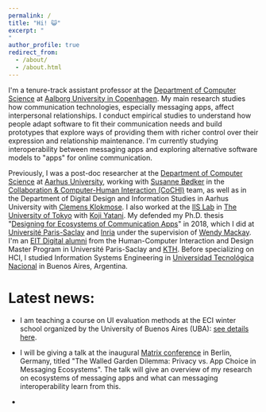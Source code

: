 ```yaml
---
permalink: /
title: "Hi! 😺"
excerpt: "
"
author_profile: true
redirect_from: 
  - /about/
  - /about.html
---
```


I'm a tenure-track assistant professor at the [Department of Computer Science](https://www.cs.aau.dk/) at [Aalborg University in Copenhagen](https://www.en.aau.dk/copenhagen).  My main research studies how communication technologies, especially messaging apps, affect interpersonal relationships. I conduct empirical studies to understand how people adapt software to fit their communication needs and build prototypes that explore ways of providing them with richer control over their expression and relationship maintenance. I'm currently studying interoperability between messaging apps and exploring alternative software models to "apps" for online communication.

Previously, I was a post-doc researcher at the [Department of Computer Science](https://cs.au.dk/) at [Aarhus University](https://international.au.dk/), working with [Susanne Bødker](https://pure.au.dk/portal/en/persons/susanne-boedker(87d4fbb6-b38c-449e-b87d-59f693b7d6f0).html) in the [Collaboration & Computer-Human Interaction (CoCHI)](https://cs.au.dk/research/collaboration-and-computer-human-interaction-research-group) team, as well as in the Department of Digital Design and Information Studies in Aarhus University with [Clemens Klokmose](https://cs.au.dk/~clemens/). I also worked at the [IIS Lab](https://iis-lab.org/) in [The University of Tokyo](https://www.u-tokyo.ac.jp/en/) with [Koji Yatani](https://iis-lab.org/member/koji-yatani/). My defended my Ph.D. thesis "[Designing for Ecosystems of Communication Apps](https://hal.inria.fr/tel-02157268v1)" in 2018, which I did at [Université Paris-Saclay](https://www.universite-paris-saclay.fr/en) and [Inria](https://www.inria.fr/en) under the supervision of [Wendy Mackay](https://ex-situ.lri.fr/people/mackay). I'm an [EIT Digital alumni](https://alumni.eitdigital.eu/) from the Human-Computer Interaction and Design Master Program in Université Paris-Saclay and [KTH](https://www.kth.se/). Before specializing on HCI, I studied Information Systems Engineering in [Universidad Tecnológica Nacional](https://utn.edu.ar/es/) in Buenos Aires, Argentina.

Latest news:
======= 


* I am teaching a course on UI evaluation methods at the ECI winter school organized by the University of Buenos Aires (UBA): [see details here](https://eci.dc.uba.ar/cursos-eci-2024/).

* I will be giving a talk at the inaugural [Matrix conference](https://2024.matrix.org/schedule/) in Berlin, Germany, titled "The Walled Garden Dilemma: Privacy vs. App Choice in Messaging Ecosystems". The talk will give an overview of my research on ecosystems of messaging apps and what can messaging interoperability learn from this.

*  
<!-- May 2022:

*   I presented the paper "Caught in the Network: The Impact of WhatsApp’s 2021 Privacy Policy Update on Users’ Messaging App Ecosystems" at [CHI 22 in New Orleans](https://chi2022.acm.org/), co-authored by Midas Nouwens and Clemens Klokmose. You can [get the pre-print here](https://carlagriggio.com/files/Caught_in_the_Network_authorversion.pdf). 
*   I wrote a Medium article summarizing my upcoming [CHI 22 paper](https://carlagriggio.com/files/Caught_in_the_Network_authorversion.pdf). Read [The Great Messaging-App Migration (That Didn’t Really Happen)](https://medium.com/@carlagriggio/the-great-messaging-app-migration-that-didnt-really-happen-56af637bc5d8?source=friends_link&sk=a09f5f32ada41491ec4b9dd894f844d1)
*   I'll be presenting my work on co-customizations in messaging apps at the [Virtual Social Presence Seminar](https://virtualsocialpresence.com/) on March 21st, 17hs CET.
*   I'm in the Program Committee of [CSCW 2022](https://cscw.acm.org/2022) 


 -->